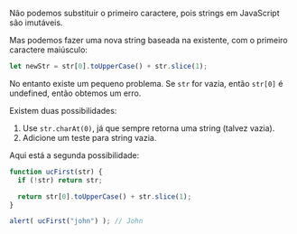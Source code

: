 Não podemos substituir o primeiro caractere, pois strings em JavaScript são imutáveis.

Mas podemos fazer uma nova string baseada na existente, com o primeiro caractere maiúsculo:

```js
let newStr = str[0].toUpperCase() + str.slice(1);
```

No entanto existe um pequeno problema. Se `str` for vazia, então `str[0]` é undefined, então obtemos um erro.

Existem duas possibilidades:

1. Use `str.charAt(0)`, já que sempre retorna uma string (talvez vazia).
2. Adicione um teste para string vazia.

Aqui está a segunda possibilidade:

```js run
function ucFirst(str) {
  if (!str) return str;

  return str[0].toUpperCase() + str.slice(1);
}

alert( ucFirst("john") ); // John
```

